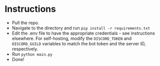 # Instructions

- Pull the repo.
- Navigate to the directory and run `pip install -r requirements.txt`
- Edit the .env file to have the appropriate credentials - see instructions elsewhere. For self-hosting, modify the `DISCORD_TOKEN` and `DISCORD_GUILD` variables to match the bot token and the server ID, respectively.
- Run `python main.py`
- Done!